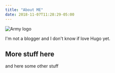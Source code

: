 ```yaml
---
title: "About ME"
date: 2018-11-07T11:28:29-05:00
---
```


![Army logo](/img/Logo-Army.png)

I'm not a blogger and I don't know if love Hugo yet. 

## More stuff here

and here some other stuff
